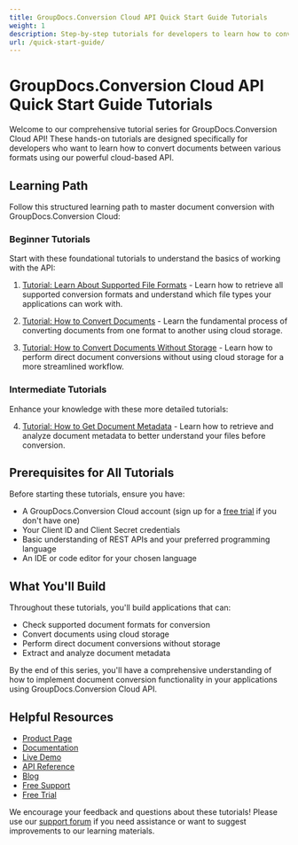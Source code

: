 ```yaml
---
title: GroupDocs.Conversion Cloud API Quick Start Guide Tutorials
weight: 1
description: Step-by-step tutorials for developers to learn how to convert documents using GroupDocs.Conversion Cloud API
url: /quick-start-guide/
---
```


# GroupDocs.Conversion Cloud API Quick Start Guide Tutorials

Welcome to our comprehensive tutorial series for GroupDocs.Conversion Cloud API! These hands-on tutorials are designed specifically for developers who want to learn how to convert documents between various formats using our powerful cloud-based API.

## Learning Path

Follow this structured learning path to master document conversion with GroupDocs.Conversion Cloud:

### Beginner Tutorials
Start with these foundational tutorials to understand the basics of working with the API:

1. [Tutorial: Learn About Supported File Formats](/quick-start-guide/supported-formats/) - Learn how to retrieve all supported conversion formats and understand which file types your applications can work with.

2. [Tutorial: How to Convert Documents](/quick-start-guide/convert-document/) - Learn the fundamental process of converting documents from one format to another using cloud storage.

3. [Tutorial: How to Convert Documents Without Storage](/quick-start-guide/convert-direct/) - Learn how to perform direct document conversions without using cloud storage for a more streamlined workflow.

### Intermediate Tutorials
Enhance your knowledge with these more detailed tutorials:

4. [Tutorial: How to Get Document Metadata](/quick-start-guide/document-metadata/) - Learn how to retrieve and analyze document metadata to better understand your files before conversion.

## Prerequisites for All Tutorials

Before starting these tutorials, ensure you have:

- A GroupDocs.Conversion Cloud account (sign up for a [free trial](https://dashboard.groupdocs.cloud/#/apps) if you don't have one)
- Your Client ID and Client Secret credentials
- Basic understanding of REST APIs and your preferred programming language
- An IDE or code editor for your chosen language

## What You'll Build

Throughout these tutorials, you'll build applications that can:

- Check supported document formats for conversion
- Convert documents using cloud storage
- Perform direct document conversions without storage
- Extract and analyze document metadata

By the end of this series, you'll have a comprehensive understanding of how to implement document conversion functionality in your applications using GroupDocs.Conversion Cloud API.

## Helpful Resources

- [Product Page](https://products.groupdocs.cloud/conversion/)
- [Documentation](https://docs.groupdocs.cloud/conversion/)
- [Live Demo](https://products.groupdocs.app/conversion/family)
- [API Reference](https://reference.groupdocs.cloud/conversion/)
- [Blog](https://blog.groupdocs.cloud/categories/groupdocs.conversion-cloud-product-family/)
- [Free Support](https://forum.groupdocs.cloud/c/conversion/11)
- [Free Trial](https://dashboard.groupdocs.cloud/#/apps)

We encourage your feedback and questions about these tutorials! Please use our [support forum](https://forum.groupdocs.cloud/c/conversion/11) if you need assistance or want to suggest improvements to our learning materials.
